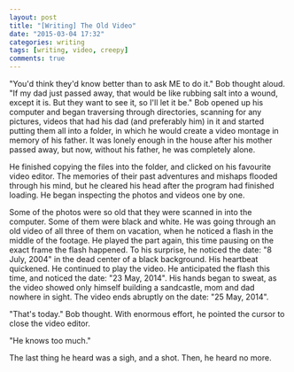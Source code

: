 ```yaml
---
layout: post
title: "[Writing] The Old Video"
date: "2015-03-04 17:32"
categories: writing
tags: [writing, video, creepy]
comments: true
---
```


"You'd think they'd know better than to ask ME to do it." Bob thought aloud. "If my dad just passed away, that would be like
rubbing salt into a wound, except it is. But they want to see it, so I'll let it be." Bob opened up his computer and began
traversing through directories, scanning for any pictures, videos that had his dad (and preferably him) in it and started putting
them all into a folder, in which he would create a video montage in memory of his father. It was lonely enough in the house after
his mother passed away, but now, without his father, he was completely alone.

He finished copying the files into the folder, and clicked on his favourite video editor. The memories of their past
adventures and mishaps flooded through his mind, but he cleared his head after the program had finished loading. He began
inspecting the photos and videos one by one.

Some of the photos were so old that they were scanned in into the computer. Some of them were black and white. He
was going through an old video of all three of them on vacation, when he noticed a flash in the middle of the footage. He played
the part again, this time pausing on the exact frame the flash happened. To his surprise, he noticed the date: "8 July, 2004" in
the dead center of a black background. His heartbeat quickened. He continued to play the video. He anticipated the flash this time, and
noticed the date: "23 May, 2014". His hands began to sweat, as the video showed only himself building a sandcastle, mom and dad
nowhere in sight. The video ends abruptly on the date: "25 May, 2014".

"That's today." Bob thought. With enormous effort, he pointed the cursor to close the video editor.

"He knows too much."

The last thing he heard was a sigh, and a shot. Then, he heard no more.
